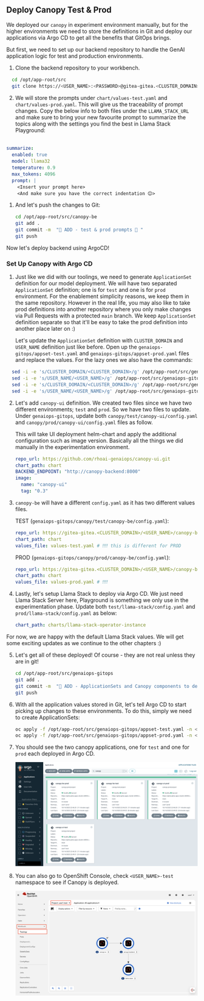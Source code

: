 ## Deploy Canopy Test & Prod

We deployed our `canopy` in experiment environment manually, but for the higher environments we need to store the definitions in Git and deploy our applications via Argo CD to get all the benefits that GitOps brings. 

But first, we need to set up our backend repository to handle the GenAI application logic for test and production environments.

1. Clone the backend repository to your workbench.

  ```bash
    cd /opt/app-root/src
    git clone https://<USER_NAME>:<PASSWORD>@gitea-gitea.<CLUSTER_DOMAIN>/<USER_NAME>/canopy-be.git
  ```
2. We will store the prompts under `chart/values-test.yaml` and `chart/values-prod.yaml`. This will give us the traceability of prompt changes. Copy the below info to both files under the `LLAMA_STACK_URL` and make sure to bring your new favourite prompt to summarize the topics along with the settings you find the best in Llama Stack Playground:

  ```yaml
  
  summarize:
    enabled: true
    model: llama32
    temperature: 0.9
    max_tokens: 4096
    prompt: |
      <Insert your prompt here>
      <And make sure you have the correct indentation 😌>
  ```

1. And let's push the changes to Git:

    ```bash
    cd /opt/app-root/src/canopy-be
    git add .
    git commit -m  "🎒 ADD - test & prod prompts 🎒 "
    git push
    ```

Now let's deploy backend using ArgoCD!

### Set Up Canopy with Argo CD

1. Just like we did with our toolings, we need to generate `ApplicationSet` definition for our model deployment. We will have two separated `ApplicationSet` definition; one is for `test` and one is for `prod` environment. For the enablement simplicity reasons, we keep them in the same repository. However in the real life, you may also like to take prod definitions into another repository where you only make changes via Pull Requests with a protected `main` branch. We keep `ApplicationSet` definition separate so that it'll be easy to take the prod definition into another place later on :)

    Let's update the `ApplicationSet` definition with `CLUSTER_DOMAIN` and `USER_NAME` definition just like before. Open up the `genaiops-gitops/appset-test.yaml` and `genaiops-gitops/appset-prod.yaml` files and replace the values. For the lazy ones we also have the commands:

  ```bash
    sed -i -e 's/CLUSTER_DOMAIN/<CLUSTER_DOMAIN>/g' /opt/app-root/src/genaiops-gitops/appset-test.yaml
    sed -i -e 's/USER_NAME/<USER_NAME>/g' /opt/app-root/src/genaiops-gitops/appset-test.yaml
    sed -i -e 's/CLUSTER_DOMAIN/<CLUSTER_DOMAIN>/g' /opt/app-root/src/genaiops-gitops/appset-prod.yaml
    sed -i -e 's/USER_NAME/<USER_NAME>/g' /opt/app-root/src/genaiops-gitops/appset-prod.yaml
  ```

2. Let's add `canopy-ui` definition. We created two files since we have two different environments; `test` and `prod`. So we have two files to update. Under `genaiops-gitops`, update both `canopy/test/canopy-ui/config.yaml` and `canopy/prod/canopy-ui/config.yaml` files as follow. 

    This will take UI deployment helm-chart and apply the additional configuration such as image version. Basically all the things we did manually in the experimentation environment.

    ```yaml
    repo_url: https://github.com/rhoai-genaiops/canopy-ui.git
    chart_path: chart
    BACKEND_ENDPOINT: "http://canopy-backend:8000"
    image:
      name: "canopy-ui"
      tag: "0.3"
    ```
3. `canopy-be` will have a different `config.yaml` as it has two different values files.

    TEST (`genaiops-gitops/canopy/test/canopy-be/config.yaml`):

    ```yaml
    repo_url: https://gitea-gitea.<CLUSTER_DOMAIN>/<USER_NAME>/canopy-be
    chart_path: chart
    values_file: values-test.yaml # ‼️‼️ this is different for PROD
    ```

    PROD (`genaiops-gitops/canopy/prod/canopy-be/config.yaml`):

    ```yaml
    repo_url: https://gitea-gitea.<CLUSTER_DOMAIN>/<USER_NAME>/canopy-be
    chart_path: chart
    values_file: values-prod.yaml # ‼️‼️
    ```

4. Lastly, let's setup Llama Stack to deploy via Argo CD. We just need Llama Stack Server here, Playground is something we only use in the experimentation phase. Update both `test/llama-stack/config.yaml` and `prod/llama-stack/config.yaml` as below:

    ```yaml
    chart_path: charts/llama-stack-operator-instance
    ```

  For now, we are happy with the default Llama Stack values. We will get some exciting updates as we continue to the other chapters :)

5. Let's get all of these deployed! Of course - they are not real unless they are in git!

    ```bash
    cd /opt/app-root/src/genaiops-gitops
    git add .
    git commit -m  "🌳 ADD - ApplicationSets and Canopy components to deploy 🌳"
    git push 
    ```

6. With all the application values stored in Git, let's tell Argo CD to start picking up changes to these environments. To do this, simply we need to create ApplicationSets:

    ```bash
    oc apply -f /opt/app-root/src/genaiops-gitops/appset-test.yaml -n <USER_NAME>-toolings
    oc apply -f /opt/app-root/src/genaiops-gitops/appset-prod.yaml -n <USER_NAME>-toolings
    ```

7. You should see the two canopy applications, one for `test` and one for `prod` each deployed in Argo CD. 

    ![canopy-gitops.png](./images/canopy-gitops.png)

8. You can also go to OpenShift Console, check `<USER_NAME>-test` namespace to see if Canopy is deployed.

    ![canopy-test-ns.png](./images/canopy-test-ns.png)

